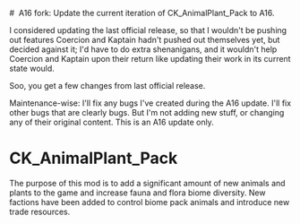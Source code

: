 #  A16 fork:
Update the current iteration of CK_AnimalPlant_Pack to A16.

I considered updating the last official release, so that I wouldn't be pushing out features Coercion and Kaptain hadn't pushed out themselves yet, but decided against it; I'd have to do extra shenanigans, and it wouldn't help Coercion and Kaptain upon their return like updating their work in its current state would.

Soo, you get a few changes from last official release.

Maintenance-wise: I'll fix any bugs I've created during the A16 update. I'll fix other bugs that are clearly bugs. But I'm not adding new stuff, or changing any of their original content. This is an A16 update only.


# CK_AnimalPlant_Pack
The purpose of this mod is to add a significant amount of new animals and plants to the game and increase fauna and flora biome diversity. New factions have been added to control biome pack animals and introduce new trade resources.
